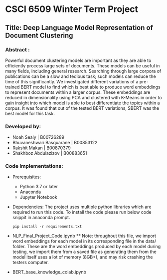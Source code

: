 # CSCI 6509 Winter Term Project

## Title: Deep Language Model Representation of Document Clustering

### Abstract : 
Powerful document clustering models are important as they are able to efficiently process large sets of documents. These models can be useful in many fields, including general research. Searching through large corpora of publications can be a slow and tedious task; such models can reduce the time of this significantly. We investigated different variations of a pre-trained BERT model to find which is best able to produce word embeddings to represent documents within a larger corpus. These embeddings are reduced in dimensionality using PCA and clustered with K-Means in order to gain insight into which model is able to best differentiate the topics within a corpus. It was found that out of the tested BERT variations, SBERT was the best model for this task.

### Developed by:
* Noah Sealy | B00726289
* Bhuvaneshwari Basquarane | B00853122
* Rakshit Makan | B00870379
* Shakhboz Abdulazizov | B00883651


### Code Implementations:
* Prerequisites:
    * Python 3.7 or later
    * Anaconda 
    * Jupyter Notebook


* Dependencies:
    The project uses multiple python libraries which are required to run this code. To install the code please run below code snippit in anaconda prompt.

    `pip install -r requirements.txt`
    
* NLP_Final_Project_Code.ipynb ** Note: throughout this file, we import word embeddings for each model in its corresponding file in the data/ folder. These are the word embeddings produced by each model during testing, we import them from a saved file as generating them from the model itself uses a lot of memory (8GB+), and may risk crashing the testers computer.


* BERT_base_knowledge_colab.ipynb
